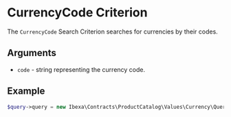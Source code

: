 # CurrencyCode Criterion

The `CurrencyCode` Search Criterion searches for currencies by their codes.

## Arguments

- `code` - string representing the currency code.

## Example

``` php
$query->query = new Ibexa\Contracts\ProductCatalog\Values\Currency\Query\Criterion\CurrencyCode(EUR');
```
